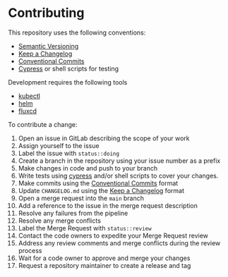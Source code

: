 # Contributing

This repository uses the following conventions:

* [Semantic Versioning](https://semver.org/)
* [Keep a Changelog](https://keepachangelog.com/)
* [Conventional Commits](https://www.conventionalcommits.org/)
* [Cypress](https://www.cypress.io) or shell scripts for testing

Development requires the following tools

* [kubectl](https://kubernetes.io/docs/tasks/tools/#kubectl)
* [helm](https://helm.sh/docs/intro/install/)
* [fluxcd](https://fluxcd.io/docs/installation/)

To contribute a change:

1. Open an issue in GitLab describing the scope of your work
1. Assign yourself to the issue
1. Label the issue with `status::doing`
1. Create a branch in the repository using your issue number as a prefix
1. Make changes in code and push to your branch
1. Write tests using [cypress](https://www.cypress.io) and/or shell scripts to cover your changes.
1. Make commits using the [Conventional Commits](https://www.conventionalcommits.org/) format
1. Update `CHANGELOG.md` using the [Keep a Changelog](https://keepachangelog.com) format
1. Open a merge request into the `main` branch
1. Add a reference to the issue in the merge request description
1. Resolve any failures from the pipeline
1. Resolve any merge conflicts
1. Label the Merge Request with `status::review`
1. Contact the code owners to expedite your Merge Request review
1. Address any review comments and merge conflicts during the review process
1. Wait for a code owner to approve and merge your changes
1. Request a repository maintainer to create a release and tag
